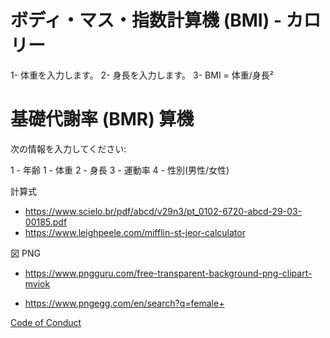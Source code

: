 # ボディ・マス・指数計算機 (BMI) - カロリー

1- 体重を入力します。
2- 身長を入力します。
3- BMI = 体重/身長²

# 基礎代謝率 (BMR) 算機 

次の情報を入力してください:

1 - 年齢 
1 - 体重 
2 - 身長 
3 - 運動率 
4 - 性別(男性/女性) 


計算式 

- https://www.scielo.br/pdf/abcd/v29n3/pt_0102-6720-abcd-29-03-00185.pdf
- https://www.leighpeele.com/mifflin-st-jeor-calculator

図 PNG

- https://www.pngguru.com/free-transparent-background-png-clipart-mviok

- https://www.pngegg.com/en/search?q=female+

[Code of Conduct](https://github.com/adalbertobrant/metabolismobasal/blob/master/CODE_OF_CONDUCT.md)


